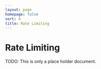 ```yaml
---
layout: page
homepage: false
sort: 4
title: Rate Limiting
---
```


# Rate Limiting

TODO: This is only a place holder document.